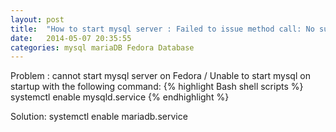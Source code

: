 ```yaml
---
layout: post
title:  "How to start mysql server : Failed to issue method call: No such file or directory"
date:   2014-05-07 20:35:55
categories: mysql mariaDB Fedora Database
---
```


Problem :
cannot start mysql server on Fedora / Unable to start mysql on startup with the following command:
{% highlight Bash shell scripts %}
systemctl enable mysqld.service
{% endhighlight %}

Solution:
systemctl enable mariadb.service








